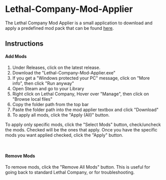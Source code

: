 # Lethal-Company-Mod-Applier

The Lethal Company Mod Applier is a small application to download and apply a predefined mod pack that can be found [here](https://github.com/Andrew-Gray/Lethal-Company-Mod-List).


## Instructions

#### Add Mods

1. Under Releases, click on the latest release.
2. Download the "Lethal-Company-Mod-Applier.exe"
3. If you get a "Windows protected your PC" message, click on "More info", then click "Run anyway"
4. Open Steam and go to your Library
5. Right click on Lethal Company, Hover over "Manage", then click on "Browse local files"
6. Copy the folder path from the top bar
7. Paste the folder path into the mod applier textbox and click "Download"
8. To apply all mods, click the "Apply (All)" button.
	
To apply only specific mods, click the "Select Mods" button, check/uncheck the mods. Checked will be the ones that apply. Once you have the specific mods you want applied checked, click the "Apply" button.

<br>

#### Remove Mods
To remove mods, click the "Remove All Mods" button. This is useful for going back to standard Lethal Company, or for troubleshooting.
